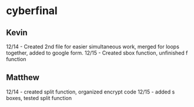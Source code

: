 # cyberfinal
## Kevin
12/14 - Created 2nd file for easier simultaneous work, merged for loops together, added to google form.
12/15 - Created sbox function, unfinished f function
## Matthew
12/14 - created split function, organized encrypt code
12/15 - added s boxes, tested split function
